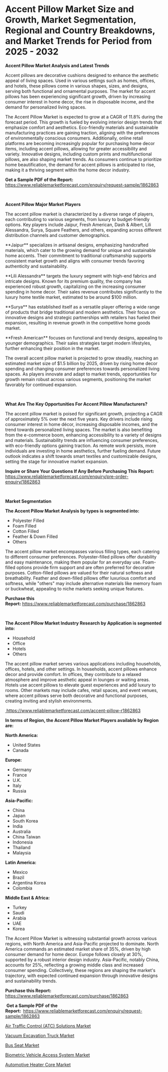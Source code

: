 <p><h1>Accent Pillow Market Size and Growth, Market Segmentation, Regional and Country Breakdowns, and Market Trends for Period from 2025 -  2032</h1></p><p><strong>Accent Pillow Market Analysis and Latest Trends</strong></p>
<p><p>Accent pillows are decorative cushions designed to enhance the aesthetic appeal of living spaces. Used in various settings such as homes, offices, and hotels, these pillows come in various shapes, sizes, and designs, serving both functional and ornamental purposes. The market for accent pillows has been experiencing significant growth, driven by increasing consumer interest in home decor, the rise in disposable income, and the demand for personalized living spaces.</p><p>The Accent Pillow Market is expected to grow at a CAGR of 11.8% during the forecast period. This growth is fueled by evolving interior design trends that emphasize comfort and aesthetics. Eco-friendly materials and sustainable manufacturing practices are gaining traction, aligning with the preferences of environmentally conscious consumers. Additionally, online retail platforms are becoming increasingly popular for purchasing home decor items, including accent pillows, allowing for greater accessibility and variety. Innovative designs, including custom prints and multifunctional pillows, are also shaping market trends. As consumers continue to prioritize home beautification, the demand for accent pillows is anticipated to rise, making it a thriving segment within the home decor industry.</p></p>
<p><strong>Get a Sample PDF of the Report:&nbsp;</strong> <a href="https://www.reliablemarketforecast.com/enquiry/request-sample/1862863?utm_campaign=2219&utm_medium=2&utm_source=Github&utm_content=ia&utm_term=05022025&utm_id=accent-pillow">https://www.reliablemarketforecast.com/enquiry/request-sample/1862863</a></p>
<p>&nbsp;</p>
<p><strong>Accent Pillow Major Market Players</strong></p>
<p><p>The accent pillow market is characterized by a diverse range of players, each contributing to various segments, from luxury to budget-friendly options. Key players include Jaipur, Fresh American, Dash & Albert, Lili Alessandra, Surya, Square Feathers, and others, expanding across different distribution channels and customer demographics.</p><p>**Jaipur** specializes in artisanal designs, emphasizing handcrafted materials, which cater to the growing demand for unique and sustainable home accents. Their commitment to traditional craftsmanship supports consistent market growth and aligns with consumer trends favoring authenticity and sustainability.</p><p>**Lili Alessandra** targets the luxury segment with high-end fabrics and intricate designs. Known for its premium quality, the company has experienced robust growth, capitalizing on the increasing consumer spending in home decor. Their sales revenue contributes significantly to the luxury home textile market, estimated to be around $100 million.</p><p>**Surya** has established itself as a versatile player offering a wide range of products that bridge traditional and modern aesthetics. Their focus on innovative designs and strategic partnerships with retailers has fueled their expansion, resulting in revenue growth in the competitive home goods market.</p><p>**Fresh American** focuses on functional and trendy designs, appealing to younger demographics. Their sales strategies target modern lifestyles, further enhancing their position in the market.</p><p>The overall accent pillow market is projected to grow steadily, reaching an estimated market size of $1.5 billion by 2025, driven by rising home decor spending and changing consumer preferences towards personalized living spaces. As players innovate and adapt to market trends, opportunities for growth remain robust across various segments, positioning the market favorably for continued expansion.</p></p>
<p>&nbsp;</p>
<p><strong>What Are The Key Opportunities For Accent Pillow Manufacturers?</strong></p>
<p><p>The accent pillow market is poised for significant growth, projecting a CAGR of approximately 5% over the next five years. Key drivers include rising consumer interest in home décor, increasing disposable incomes, and the trend towards personalized living spaces. The market is also benefiting from the e-commerce boom, enhancing accessibility to a variety of designs and materials. Sustainability trends are influencing consumer preferences, with eco-friendly options gaining traction. As remote work persists, more individuals are investing in home aesthetics, further fueling demand. Future outlook indicates a shift towards smart textiles and customizable designs, setting the stage for innovative market expansion.</p></p>
<p><strong>Inquire or Share Your Questions If Any Before Purchasing This Report:</strong> <a href="https://www.reliablemarketforecast.com/enquiry/pre-order-enquiry/1862863?utm_campaign=2219&utm_medium=2&utm_source=Github&utm_content=ia&utm_term=05022025&utm_id=accent-pillow">https://www.reliablemarketforecast.com/enquiry/pre-order-enquiry/1862863</a></p>
<p>&nbsp;</p>
<p><strong>Market Segmentation</strong></p>
<p><strong>The Accent Pillow Market Analysis by types is segmented into:</strong></p>
<p><ul><li>Polyester Filled</li><li>Foam Filled</li><li>Cotton Filled</li><li>Feather & Down Filled</li><li>Others</li></ul></p>
<p><p>The accent pillow market encompasses various filling types, each catering to different consumer preferences. Polyester-filled pillows offer durability and easy maintenance, making them popular for an everyday use. Foam-filled options provide firm support and are often preferred for decorative purposes. Cotton-filled pillows are valued for their natural softness and breathability. Feather and down-filled pillows offer luxurious comfort and softness, while "others" may include alternative materials like memory foam or buckwheat, appealing to niche markets seeking unique features.</p></p>
<p><strong>Purchase this Report:&nbsp;</strong><a href="https://www.reliablemarketforecast.com/purchase/1862863?utm_campaign=2219&utm_medium=2&utm_source=Github&utm_content=ia&utm_term=05022025&utm_id=accent-pillow">https://www.reliablemarketforecast.com/purchase/1862863</a></p>
<p>&nbsp;</p>
<p><strong>The Accent Pillow Market Industry Research by Application is segmented into:</strong></p>
<p><ul><li>Household</li><li>Office</li><li>Hotels</li><li>Others</li></ul></p>
<p><p>The accent pillow market serves various applications including households, offices, hotels, and other settings. In households, accent pillows enhance decor and provide comfort. In offices, they contribute to a relaxed atmosphere and improve aesthetic appeal in lounges or waiting areas. Hotels use accent pillows to elevate guest experiences and add luxury to rooms. Other markets may include cafes, retail spaces, and event venues, where accent pillows serve both decorative and functional purposes, creating inviting and stylish environments.</p></p>
<p><a href="https://www.reliablemarketforecast.com/accent-pillow-r1862863?utm_campaign=2219&utm_medium=2&utm_source=Github&utm_content=ia&utm_term=05022025&utm_id=accent-pillow">&nbsp;https://www.reliablemarketforecast.com/accent-pillow-r1862863</a></p>
<p><strong>In terms of Region, the Accent Pillow Market Players available by Region are:</strong></p>
<p>
    <p> <strong> North America: </strong>
        <ul>
            <li>United States</li>
            <li>Canada</li>
        </ul>
        </p> 
    <p> <strong> Europe: </strong>
        <ul>
            <li>Germany</li>
            <li>France</li>
            <li>U.K.</li>
            <li>Italy</li>
            <li>Russia</li>
        </ul>
        </p> 
    <p> <strong> Asia-Pacific: </strong>
        <ul>
            <li>China</li>
            <li>Japan</li>
            <li>South Korea</li>
            <li>India</li>
            <li>Australia</li>
            <li>China Taiwan</li>
            <li>Indonesia</li>
            <li>Thailand</li>
            <li>Malaysia</li>
        </ul>
        </p> 
    <p> <strong> Latin America: </strong>
        <ul>
            <li>Mexico</li>
            <li>Brazil</li>
            <li>Argentina Korea</li>
            <li>Colombia</li>
        </ul>
        </p> 
    <p> <strong> Middle East & Africa: </strong>
        <ul>
            <li>Turkey</li>
            <li>Saudi</li>
            <li>Arabia</li>
            <li>UAE</li>
            <li>Korea</li>
        </ul>
    </p>
    </p>
<p><p>The Accent Pillow Market is witnessing substantial growth across various regions, with North America and Asia-Pacific projected to dominate. North America commands an estimated market share of 35%, driven by high consumer demand for home decor. Europe follows closely at 30%, supported by a robust interior design industry. Asia-Pacific, notably China, accounts for 25%, reflecting a growing middle class and increased consumer spending. Collectively, these regions are shaping the market's trajectory, with expected continued expansion through innovative designs and sustainability trends.</p></p>
<p><strong>Purchase this Report: </strong><a href="https://www.reliablemarketforecast.com/purchase/1862863?utm_campaign=2219&utm_medium=2&utm_source=Github&utm_content=ia&utm_term=05022025&utm_id=accent-pillow">https://www.reliablemarketforecast.com/purchase/1862863</a></p>
<p>&nbsp;<strong>Get a Sample PDF of the Report:&nbsp;&nbsp;</strong><a href="https://www.reliablemarketforecast.com/enquiry/request-sample/1862863?utm_campaign=2219&utm_medium=2&utm_source=Github&utm_content=ia&utm_term=05022025&utm_id=accent-pillow">https://www.reliablemarketforecast.com/enquiry/request-sample/1862863</a></p>
<p><strong></strong></p>
<p><p><a href="https://www.linkedin.com/pulse/air-traffic-control-atc-solutions-market-review-strategic-5ifif?utm_campaign=2219&utm_medium=2&utm_source=Github&utm_content=ia&utm_term=05022025&utm_id=accent-pillow">Air Traffic Control (ATC) Solutions Market</a></p><p><a href="https://www.linkedin.com/pulse/vacuum-excavation-truck-market-challenges-forecasts-development-vvwoc?utm_campaign=2219&utm_medium=2&utm_source=Github&utm_content=ia&utm_term=05022025&utm_id=accent-pillow">Vacuum Excavation Truck Market</a></p><p><a href="https://www.linkedin.com/pulse/according-latest-trend-analysis-bus-seat-market-poised-bjlre?utm_campaign=2219&utm_medium=2&utm_source=Github&utm_content=ia&utm_term=05022025&utm_id=accent-pillow">Bus Seat Market</a></p><p><a href="https://www.linkedin.com/pulse/comprehensive-evaluation-sustainability-biometric-vehicle-98h4e?utm_campaign=2219&utm_medium=2&utm_source=Github&utm_content=ia&utm_term=05022025&utm_id=accent-pillow">Biometric Vehicle Access System Market</a></p><p><a href="https://www.linkedin.com/pulse/stakeholders-can-gain-insights-automotive-heater-core-market-ns9yf?utm_campaign=2219&utm_medium=2&utm_source=Github&utm_content=ia&utm_term=05022025&utm_id=accent-pillow">Automotive Heater Core Market</a></p></p>